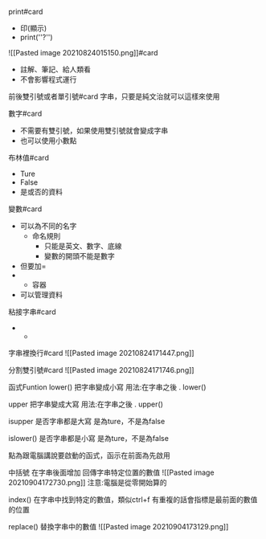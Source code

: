 print#card
- 印(顯示)
- print(''?'')

![[Pasted image 20210824015150.png]]#card
- 註解、筆記、給人類看
- 不會影響程式運行


前後雙引號或者單引號#card
字串，只要是純文治就可以這樣來使用


數字#card
- 不需要有雙引號，如果使用雙引號就會變成字串
- 也可以使用小數點

布林值#card
- Ture
- False
- 是或否的資料

變數#card
- 可以為不同的名字
	- 命名規則
		- 只能是英文、數字、底線
		- 變數的開頭不能是數字
- 但要加=
- - 容器
- 可以管理資料

粘接字串#card
- +

字串裡換行#card
  ![[Pasted image 20210824171447.png]]
  
  分割雙引號#card
  ![[Pasted image 20210824171746.png]]
  
  函式Funtion
  lower()
  把字串變成小寫
  用法:在字串之後 .  lower()
  
  upper
  把字串變成大寫
  用法:在字串之後 .   upper()
  
  isupper
  是否字串都是大寫
  是為ture，不是為false
  
  islower()
  是否字串都是小寫
  是為ture，不是為false
  
  點為跟電腦講說要啟動的函式，函示在前面為先啟用
  
  中括號
  在字串後面增加
  回傳字串特定位置的數值
  ![[Pasted image 20210904172730.png]]
  注意:電腦是從零開始算的
  
  index()
  在字串中找到特定的數值，類似ctrl+f
  有重複的話會指標是最前面的數值的位置
  
  replace()
  替換字串中的數值
  ![[Pasted image 20210904173129.png]]